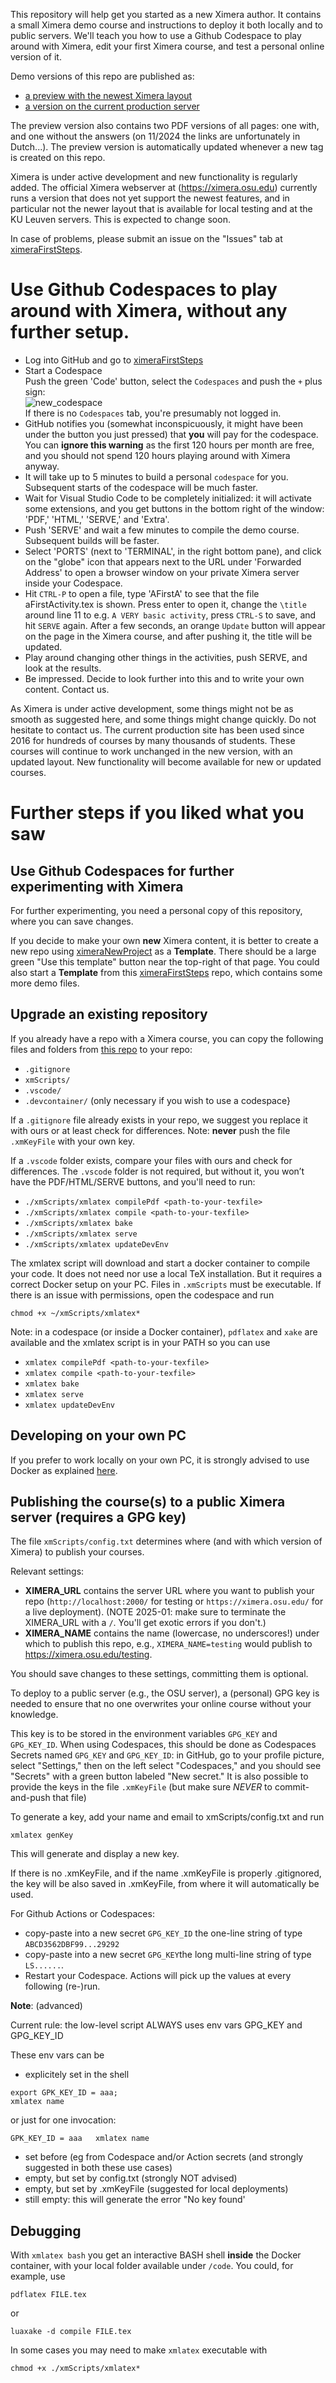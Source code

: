 This repository will help get you started as a new Ximera author. It contains a small Ximera demo course and instructions to deploy it both locally and to public servers. 
We'll teach you how to use a Github Codespace to play around with Ximera, edit your first Ximera course, and test a personal online version of it.

Demo versions of this repo are published as:

- [a preview with the newest Ximera layout](https://set-p-dsb-zomercursus-latest.cloud-ext.icts.kuleuven.be/firststeps/aFirstXourseVariant/aFirstFolder/aFirstActivityVariant)
- [a version on the current production server](https://ximera.osu.edu/firststeps24/aFirstXourse/aFirstFolder/aFirstActivity)

The preview version also contains two PDF versions of all pages: one with, and one without the answers (on 11/2024 the links are unfortunately in Dutch...).
The preview version is automatically updated whenever a new tag is created on this repo.


Ximera is under active development and new functionality is regularly added. The official Ximera webserver at (https://ximera.osu.edu) currently runs a version that does not yet support the newest features, and in particular not the newer layout that is available for local testing and at the KU Leuven servers. This is expected to change soon.

In case of problems, please submit an issue on the "Issues" tab at [ximeraFirstSteps](https://github.com/XimeraProject/ximeraFirstSteps).



# Use Github Codespaces to play around with Ximera, without any further setup.

- Log into GitHub and go to [ximeraFirstSteps](https://github.com/XimeraProject/ximeraFirstSteps)
- Start a Codespace
<br>Push the green 'Code' button, select the `Codespaces` and push the `+` plus sign:
<br>![new_codespace](https://github.com/user-attachments/assets/8abac097-77ad-4187-a4fc-38d5acff62b6)
<br>If there is no `Codespaces` tab, you're presumably not logged in.
- GitHub notifies you (somewhat inconspicuously, it might have been under the button you just pressed) that **you** will pay for the codespace. You can **ignore this warning** as the first 120 hours per month are free, and you should not spend 120 hours playing around with Ximera anyway.
- It will take up to 5 minutes to build a personal `codespace` for you. Subsequent starts of the codespace will be much faster.
- Wait for Visual Studio Code to be completely initialized: it will activate some extensions, and you get buttons in the bottom right of the window: 'PDF,' 'HTML,' 'SERVE,' and 'Extra'. 
- Push 'SERVE' and wait a few minutes to compile the demo course. Subsequent builds will be faster.
- Select 'PORTS' (next to 'TERMINAL', in the right bottom pane), and click on the "globe" icon that appears next to the URL under 'Forwarded Address' to open a browser window on your private Ximera server inside your Codespace.
- Hit `CTRL-P` to open a file, type 'AFirstA' to see that the file aFirstActivity.tex is shown. Press enter to open it, change the `\title` around line 11 to e.g. `A VERY basic activity`, press `CTRL-S` to save, and hit `SERVE` again. After a few seconds, an orange `Update` button will appear on the page in the Ximera course, and after pushing it, the title will be updated. 
- Play around changing other things in the activities, push SERVE, and look at the results.
- Be impressed. Decide to look further into this and to write your own content. Contact us.

As Ximera is under active development, some things might not be as smooth as suggested here, and some things might change quickly. Do not hesitate to contact us. 
The current production site has been used since 2016 for hundreds of courses by many thousands of students. These courses will continue to work unchanged in the new version, with an updated layout. 
New functionality will become available for new or updated courses.

#  Further steps if you liked what you saw

## Use Github Codespaces for further experimenting with Ximera

For further experimenting, you need a personal copy of this repository, where you can save changes.

If you decide to make your own **new** Ximera content, it is better to create a new repo using [ximeraNewProject](https://github.com/XimeraProject/ximeraNewProject) as a **Template**. There should be a large green "Use this template" button near the top-right of that page. You could also start a **Template** from this [ximeraFirstSteps](https://github.com/XimeraProject/ximeraFirstSteps) repo, which contains some more demo files.

## Upgrade an existing repository

If you already have a repo with a Ximera course, you can 
copy the following files and folders from [this repo](https://github.com/XimeraProject/ximeraNewProject) to your repo:

- `.gitignore`
- `xmScripts/`
- `.vscode/`
- `.devcontainer/` (only necessary if you wish to use a codespace}

If a `.gitignore` file already exists in your repo, we suggest you replace it with ours or at least check for differences. Note: **never** push the file `.xmKeyFile` with your own key.

If a `.vscode` folder exists, compare your files with ours and check for differences.
The `.vscode` folder is not required, but without it, you won’t have the PDF/HTML/SERVE buttons, and you'll need to run:

- `./xmScripts/xmlatex compilePdf <path-to-your-texfile>`
- `./xmScripts/xmlatex compile <path-to-your-texfile>`
- `./xmScripts/xmlatex bake`
- `./xmScripts/xmlatex serve`
- `./xmScripts/xmlatex updateDevEnv`


The xmlatex script will download and start a docker container to compile your code. It does not need nor use a local TeX installation. But it requires a correct Docker setup on your PC.
Files in `.xmScripts` must be executable. If there is an issue with permissions, open the codespace and run
```
chmod +x ~/xmScripts/xmlatex*
```
Note: in a codespace (or inside a Docker container), `pdflatex` and `xake` are available and the xmlatex script is in your PATH so you can use

- `xmlatex compilePdf <path-to-your-texfile>`
- `xmlatex compile <path-to-your-texfile>`
- `xmlatex bake`
- `xmlatex serve`
- `xmlatex updateDevEnv`



## Developing on your own PC

If you prefer to work locally on your own PC, it is strongly advised to use Docker as explained [here](README_localsetup.md).


## Publishing the course(s) to a public Ximera server (requires a GPG key)

The file `xmScripts/config.txt` determines where (and with which version of Ximera) to publish your courses.

Relevant settings:

- **XIMERA_URL** contains the server URL where you want to publish your repo (`http://localhost:2000/` for testing or `https://ximera.osu.edu/` for a live deployment). (NOTE 2025-01: make sure to terminate the XIMERA_URL with a `/`. You'll get exotic errors if you don't.)
- **XIMERA_NAME** contains the name (lowercase, no underscores!) under which to publish this repo, e.g., `XIMERA_NAME=testing` would publish to https://ximera.osu.edu/testing.

You should save changes to these settings, committing them is optional.

To deploy to a public server (e.g., the OSU server), a (personal) GPG key is needed to ensure that no one overwrites your online course without your knowledge.

This key is to be stored in the environment variables `GPG_KEY` and `GPG_KEY_ID`.
When using Codespaces, this should be done as Codespaces Secrets named `GPG_KEY` and `GPG_KEY_ID`: in GitHub, go to your profile picture, select "Settings," then on the left select "Codespaces," and you should see "Secrets" with a green button labeled "New secret."
It is also possible to provide the keys in the file `.xmKeyFile` (but make sure *NEVER* to commit-and-push that file)

To generate a key, add your name and email to xmScripts/config.txt and run
```
xmlatex genKey
```

This will generate and display a new key.

If there is no .xmKeyFile, and if the name .xmKeyFile is properly .gitignored, the key will be also saved in .xmKeyFile, from where it will automatically be used. 


For Github Actions or Codespaces: 
 - copy-paste into a new secret `GPG_KEY_ID`  the one-line string of type `ABCD3562DBF99...29292`
 - copy-paste into a new secret `GPG_KEY`the long multi-line string of type `LS......`. 
 - Restart your Codespace. Actions will pick up the values at every following (re-)run.


**Note**: (advanced)

Current rule: the low-level script ALWAYS uses env vars GPG_KEY and GPG_KEY_ID

These env vars can be 
 - explicitely set in the shell   
```
export GPK_KEY_ID = aaa; 
xmlatex name 
```
or just for one invocation:
```
GPK_KEY_ID = aaa   xmlatex name
```
  - set before (eg from Codespace and/or Action secrets (and strongly suggested in both these use cases)
  - empty, but set by config.txt     (strongly NOT advised)
  - empty, but set by .xmKeyFile   (suggested for local deployments)
  - still empty: this will generate the error "No key found'





## Debugging

With `xmlatex bash` you get an interactive BASH shell **inside** the Docker container, with your local folder available under `/code`.
You could, for example, use
```
pdflatex FILE.tex
```
or
```
luaxake -d compile FILE.tex
```

In some cases you may need to make `xmlatex` executable with
```
chmod +x ./xmScripts/xmlatex*
```
